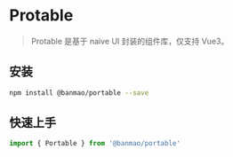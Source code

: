 # Protable

> Protable 是基于 naive UI 封装的组件库，仅支持 Vue3。

## 安装

```bash
npm install @banmao/portable --save
```

## 快速上手

```js
import { Portable } from '@banmao/portable'

```
